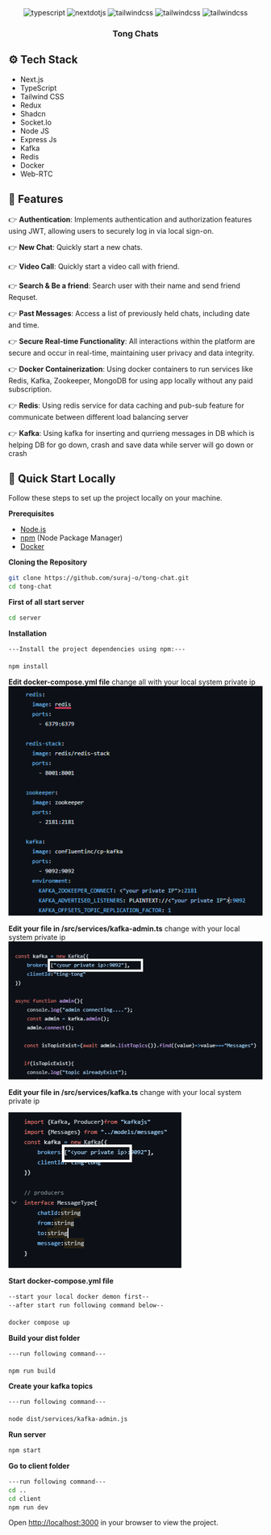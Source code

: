 <div align="center">

<div>
    <img src="https://img.shields.io/badge/-TypeScript-black?style=for-the-badge&logoColor=white&logo=typescript&color=3178C6" alt="typescript" />
    <img src="https://img.shields.io/badge/-Next_JS-black?style=for-the-badge&logoColor=white&logo=nextdotjs&color=000000" alt="nextdotjs" />
    <img src="https://img.shields.io/badge/-Tailwind_CSS-black?style=for-the-badge&logoColor=white&logo=tailwindcss&color=06B6D4" alt="tailwindcss" />
    <img src="https://img.shields.io/badge/-Docker-black?style=for-the-badge&logoColor=white&logo=docker&color=3178C6"alt="tailwindcss" />
    <img src="https://img.shields.io/badge/-Redis-black?style=for-the-badge&logoColor=white&logo=redis&color=91030C"alt="tailwindcss" />
  </div>

<h3 align="center">Tong Chats</h3>

</div>  

## <a name="tech-stack">⚙️ Tech Stack</a>

- Next.js
- TypeScript
- Tailwind CSS
- Redux
- Shadcn
- Socket.Io
- Node JS
- Express Js
- Kafka
- Redis
- Docker
- Web-RTC

## <a name="features">🔋 Features</a>

👉 **Authentication**: Implements authentication and authorization features using JWT, allowing users to securely log in via local sign-on.

👉 **New Chat**: Quickly start a new chats.

👉 **Video Call**: Quickly start a video call with friend.

👉 **Search & Be a friend**: Search user with their name and send friend Requset.

👉 **Past Messages**: Access a list of previously held chats, including date and time.

👉 **Secure Real-time Functionality**: All interactions within the platform are secure and occur in real-time,     maintaining user privacy and data integrity.

👉 **Docker Containerization**: Using docker containers to run services like Redis, Kafka, Zookeeper, MongoDB for using app locally without any paid subscription.

👉 **Redis**: Using redis service for data caching and pub-sub feature for communicate between different load balancing server

👉 **Kafka**: Using kafka for inserting and qurrieng  messages in DB which is helping DB for go down, crash and save data while server will go down or crash    

## <a name="quick-start">🤸 Quick Start Locally</a>

Follow these steps to set up the project locally on your machine.

**Prerequisites**

- [Node.js](https://nodejs.org/en)
- [npm](https://www.npmjs.com/) (Node Package Manager)
- [Docker](https://docker.com/)

**Cloning the Repository**

```bash or powershell
git clone https://github.com/suraj-o/tong-chat.git
cd tong-chat
```

**First of all start server**

```bash
cd server
```

**Installation**



```bash
---Install the project dependencies using npm:---

npm install
```

**Edit docker-compose.yml file**
change all <your private ip> with your local system private ip
<img src="https://github.com/suraj-o/tong-chat/blob/main/client/assets/kafka.png" alt="Project Banner">


**Edit your file in /src/services/kafka-admin.ts**
change <your private ip> with your local system private ip
<img src="https://github.com/suraj-o/tong-chat/blob/main/client/assets/kakfka-admin.png" alt="Project Banner">


**Edit your file in /src/services/kafka.ts**
change <your private ip> with your local system private ip

<img src="https://github.com/suraj-o/tong-chat/blob/main/client/assets/kafka-pro.png" alt="Project Banner">

**Start docker-compose.yml file**
```bash
--start your local docker demon first--
--after start run following command below--

docker compose up

```


**Build your dist folder**

```bash
---run following command---

npm run build 

```

**Create your kafka topics**
```bash
---run following command---

node dist/services/kafka-admin.js

```

**Run server**
```bash
npm start
```
**Go to client folder**
```bash
---run following command---
cd ..
cd client
npm run dev
```

Open [http://localhost:3000](http://localhost:3000) in your browser to view the project.

